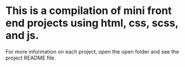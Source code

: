 # This is a compilation of mini front end projects using html, css, scss, and js.

For more information on each project, open the open folder and see the project README file.
